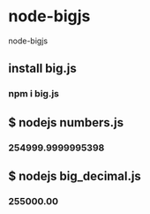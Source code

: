# node-bigjs
node-bigjs

## install big.js
### npm i big.js

## $ nodejs numbers.js 
### 254999.9999995398

## $ nodejs big_decimal.js 
### 255000.00
